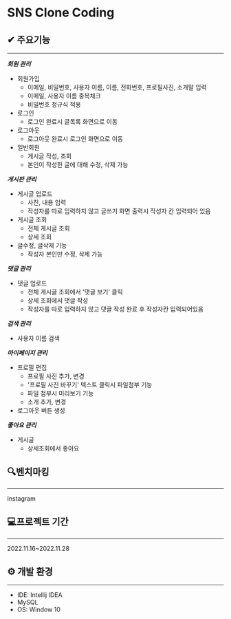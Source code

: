 # SNS Clone Coding



## ✔ 주요기능
___
***회원 관리***
- 회원가입
    - 이메일, 비밀번호, 사용자 이름, 이름, 전화번호, 프로필사진, 소개말 입력
    - 이메일, 사용자 이름 중복체크
    - 비밀번호 정규식 적용
- 로그인
    - 로그인 완료시 글목록 화면으로 이동
- 로그아웃
    - 로그아웃 완료시 로그인 화면으로 이동
- 일반회원
    - 게시글 작성, 조회
    - 본인이 작성한 글에 대해 수정, 삭제 가능

***게시판 관리***
- 게시글 업로드
    - 사진, 내용 입력
    - 작성자를 따로 입력하지 않고 글쓰기 화면 출력시 작성자 칸 입력되어 있음
- 게시글 조회
    - 전체 게시글 조회
    - 상세 조회
- 글수정, 글삭제 기능
    - 작성자 본인만 수정, 삭제 가능

***댓글 관리***
- 댓글 업로드
    - 전체 게시글 조회에서 '댓글 보기' 클릭
    - 상세 조회에서 댓글 작성
    - 작성자를 따로 입력하지 않고 댓글 작성 완료 후 작성자칸 입력되어있음
    
***검색 관리***
- 사용자 이름 검색

***마이페이지 관리***
- 프로필 편집
    - 프로필 사진 추가, 변경
    - '프로필 사진 바꾸기' 텍스트 클릭시 파일첨부 기능
    - 파일 첨부시 미리보기 기능
    - 소개 추가, 변경
- 로그아웃 버튼 생성

***좋아요 관리***
- 게시글
    - 상세조회에서 좋아요

## 🔍벤치마킹
___
Instagram

## 💻프로젝트 기간
___
2022.11.16~2022.11.28

 ## ⚙ 개발 환경
___

- IDE: Intellij IDEA 
- MySQL 
- OS: Window 10

